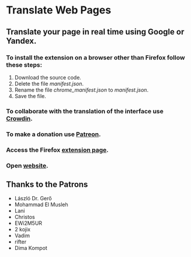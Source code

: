 # Translate Web Pages

## Translate your page in real time using Google or Yandex.

### To install the extension on a browser other than Firefox follow these steps:
1. Download the source code.
2. Delete the file *manifest.json*.
3. Rename the file *chrome_manifest.json* to *manifest.json*.
4. Save the file.


### To collaborate with the translation of the interface use [Crowdin](https://crowdin.com/project/translate-web-pages).

### To make a donation use [Patreon](https://www.patreon.com/filipeps).

### Access the Firefox [extension page](https://addons.mozilla.org/firefox/addon/traduzir-paginas-web/).

### Open [website](https://filipeps.github.io/Traduzir-paginas-web/).

## Thanks to the Patrons
+ László Dr. Gerő
+ Mohammad El Musleh
+ Lani
+ Christos
+ EWi2M5UR
+ 2 kojix
+ Vadim
+ rifter
+ Dima Kompot

